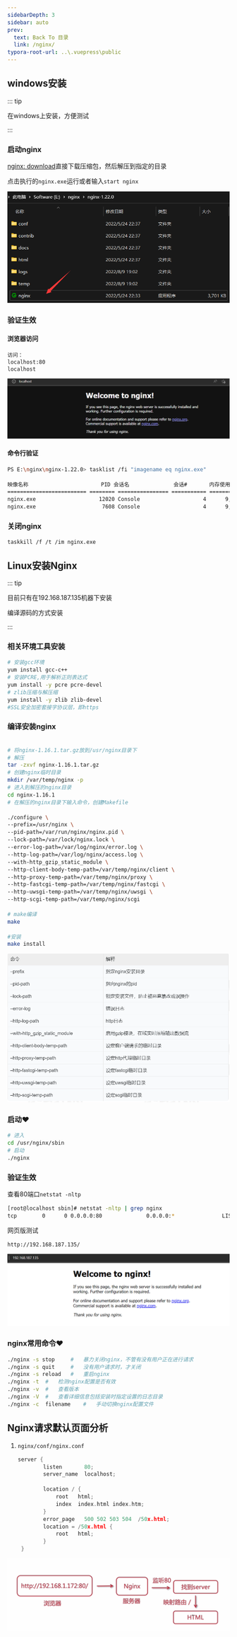 ```yaml
---
sidebarDepth: 3
sidebar: auto
prev:
  text: Back To 目录
  link: /nginx/
typora-root-url: ..\.vuepress\public
---
```




## windows安装

::: tip

在windows上安装，方便测试

:::

### 启动nginx

[nginx: download](http://nginx.org/en/download.html)直接下载压缩包，然后解压到指定的目录

点击执行的`nginx.exe`运行或者输入`start nginx`

![image-20220809190619569](/images/nginx/image-20220809190619569.png)

### 验证生效

#### 浏览器访问

```
访问： 
localhost:80
localhost
```

![image-20220809190451631](/images/nginx/image-20220809190451631.png)

#### 命令行验证

```sh
PS E:\nginx\nginx-1.22.0> tasklist /fi "imagename eq nginx.exe"

映像名称                       PID 会话名              会话#       内存使用
========================= ======== ================ =========== ============
nginx.exe                    12020 Console                    4      9,248 K
nginx.exe                     7608 Console                    4      9,580 K
```

### 关闭nginx

```
taskkill /f /t /im nginx.exe
```



## Linux安装Nginx

::: tip

目前只有在192.168.187.135机器下安装

编译源码的方式安装

:::

### 相关环境工具安装

```sh
# 安装gcc环境
yum install gcc-c++
# 安装PCRE,用于解析正则表达式
yum install -y pcre pcre-devel
# zlib压缩与解压缩
yum install -y zlib zlib-devel
#SSL安全加密套接字协议层，即https

```

### 编译安装nginx

```sh

# 将nginx-1.16.1.tar.gz放到/usr/nginx目录下
# 解压
tar -zxvf nginx-1.16.1.tar.gz
# 创建nginx临时目录
mkdir /var/temp/nginx -p
# 进入到解压的nginx目录
cd nginx-1.16.1
# 在解压的nginx目录下输入命令，创建Makefile

./configure \
--prefix=/usr/nginx \
--pid-path=/var/run/nginx/nginx.pid \
--lock-path=/var/lock/nginx.lock \
--error-log-path=/var/log/nginx/error.log \
--http-log-path=/var/log/nginx/access.log \
--with-http_gzip_static_module \
--http-client-body-temp-path=/var/temp/nginx/client \
--http-proxy-temp-path=/var/temp/nginx/proxy \
--http-fastcgi-temp-path=/var/temp/nginx/fastcgi \
--http-uwsgi-temp-path=/var/temp/nginx/uwsgi \
--http-scgi-temp-path=/var/temp/nginx/scgi

# make编译
make

#安装
make install
```



![](/images/nginx/image-20210313121126138.png)



### 启动❤️

```sh
# 进入
cd /usr/nginx/sbin
# 启动
./nginx
```



### 验证生效

查看80端口`netstat -nltp`

```sh
[root@localhost sbin]# netstat -nltp | grep nginx
tcp        0      0 0.0.0.0:80              0.0.0.0:*               LISTEN      4381/nginx: master
```

网页版测试

```
http://192.168.187.135/
```

![image-20220810010842303](/images/nginx/image-20220810010842303.png)



### nginx常用命令❤️

```sh
./nginx -s stop		#	暴力关闭nginx，不管有没有用户正在进行请求
./nginx -s quit		#	没有用户请求时，才关闭
./nginx -s reload	#	重启nginx
./nginx -t	#	检测nginx配置是否有效
./nginx -v	#	查看版本
./nginx -V  #	查看详细信息包括安装时指定设置的日志目录
./nginx -c  filename	#   手动切换nginx配置文件
```



## Nginx请求默认页面分析

1. `nginx/conf/nginx.conf`

   ```c
   server {
           listen       80;
           server_name  localhost;
   
           location / {
               root   html;
               index  index.html index.htm;
           }
           error_page   500 502 503 504  /50x.html;
           location = /50x.html {
               root   html;
           }
    }
   ```

   

![](/images/nginx/image-20210313122955103.png)

